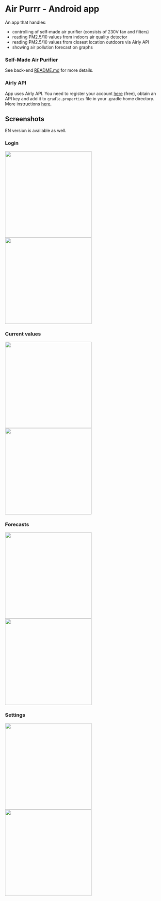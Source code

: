 # Air Purrr - Android app

An app that handles:
* controlling of self-made air purifier (consists of 230V fan and filters)
* reading PM2.5/10 values from indoors air quality detector 
* reading PM2.5/10 values from closest location outdoors via Airly API
* showing air pollution forecast on graphs

### Self-Made Air Purifier

See back-end [README.md](https://github.com/krzdabrowski/back-end-air-purrr) for more details.

### Airly API

App uses Airly API. You need to register your account [here](https://developer.airly.eu) (free), obtain an API key and add it to `gradle.properties` file in your .gradle home directory. More instructions [here](https://medium.com/code-better/hiding-api-keys-from-your-android-repository-b23f5598b906).

## Screenshots

EN version is available as well.

### Login
<img src="https://i.imgur.com/jDJ9rd6.png" width="285"> <img src="https://i.imgur.com/guKuWbv.png" width="285">

### Current values
<img src="https://i.imgur.com/OVCaXWr.png" width="285"> <img src="https://i.imgur.com/N4FWt14.png" width="285">

### Forecasts
<img src="https://i.imgur.com/0DZcq1G.png" width="285"> <img src="https://i.imgur.com/t4WAL9v.png" width="285">

### Settings
<img src="https://i.imgur.com/Qd3W1V7.png" width="285"> <img src="https://i.imgur.com/NDxQrgy.png" width="285">
